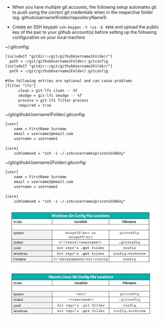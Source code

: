 - When you have multiple git accounts, the following setup automates git to push using the correct git credentials when in the respective folder (eg. githubUsername1Folder/repositoryName1).

- Create an SSH keypair `ssh-keygen -t rsa -b 4096` and upload the public key of the pair to your github account(s) before setting up the following configuration on your local machine

~/.gitconfig:
```
[includeIf "gitdir:~/git/githubUsername1Folder/"]
  path = ~/git/githubUsername1Folder/.gitconfig
[includeIf "gitdir:~/git/githubUsername2Folder/"]
  path = ~/git/githubUsername2Folder/.gitconfig

#the following entries are optional and can cause problems
[filter "lfs"]
      clean = git-lfs clean -- %f
      smudge = git-lfs smudge -- %f
      process = git-lfs filter-process
      required = true
```

~/git/githubUsername1Folder/.gitconfig:
```
[user]
	name = FirstName Surname
	email = username1@email.com
	username = username1

[core]
	sshCommand = "ssh -i ~/.ssh/username1privateSSHkey"
```
~/git/githubUsername2Folder/.gitconfig:
```
[user]
	name = FirstName Surname
	email = username2@email.com
	username = username2

[core]
	sshCommand = "ssh -i ~/.ssh/username2privateSSHkey"
```

![tables of git config file locations](gitconfig.png)